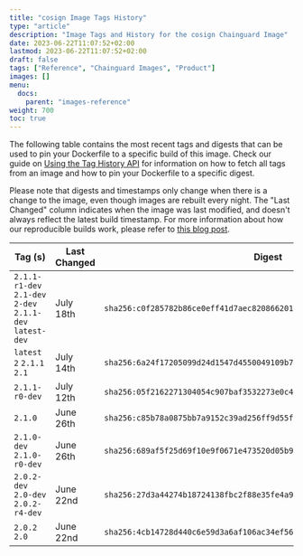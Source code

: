 ```yaml
---
title: "cosign Image Tags History"
type: "article"
description: "Image Tags and History for the cosign Chainguard Image"
date: 2023-06-22T11:07:52+02:00
lastmod: 2023-06-22T11:07:52+02:00
draft: false
tags: ["Reference", "Chainguard Images", "Product"]
images: []
menu:
  docs:
    parent: "images-reference"
weight: 700
toc: true
---
```


The following table contains the most recent tags and digests that can be used to pin your Dockerfile to a specific build of this image. Check our guide on [Using the Tag History API](/chainguard/chainguard-images/using-the-tag-history-api/) for information on how to fetch all tags from an image and how to pin your Dockerfile to a specific digest.

Please note that digests and timestamps only change when there is a change to the image, even though images are rebuilt every night. The "Last Changed" column indicates when the image was last modified, and doesn't always reflect the latest build timestamp. For more information about how our reproducible builds work, please refer to [this blog post](https://www.chainguard.dev/unchained/reproducing-chainguards-reproducible-image-builds).

| Tag (s)                                                    | Last Changed | Digest                                                                    |
|------------------------------------------------------------|--------------|---------------------------------------------------------------------------|
|  `2.1.1-r1-dev` `2.1-dev` `2-dev` `2.1.1-dev` `latest-dev` | July 18th    | `sha256:c0f285782b86ce0eff41d7aec820866201ce71a36b06aaea60d17a629716d9df` |
|  `latest` `2` `2.1.1` `2.1`                                | July 14th    | `sha256:6a24f17205099d24d1547d4550049109b746f53327fd7bbcc0126a273995b7ab` |
|  `2.1.1-r0-dev`                                            | July 12th    | `sha256:05f2162271304054c907baf3532273e0c418ce2ce8c3806ecdf2a70ce42278fa` |
|  `2.1.0`                                                   | June 26th    | `sha256:c85b78a0875bb7a9152c39ad256ff9d55f1e38b6b32db4b02d7512c409bff968` |
|  `2.1.0-dev` `2.1.0-r0-dev`                                | June 26th    | `sha256:689af5f25d69f10e9f0671e473520d05b92a98831291be9a972161d203781f76` |
|  `2.0.2-dev` `2.0-dev` `2.0.2-r4-dev`                      | June 22nd    | `sha256:27d3a44274b18724138fbc2f88e35fe4a9072d5e061ec52245b2de9b109a956d` |
|  `2.0.2` `2.0`                                             | June 22nd    | `sha256:4cb14728d440c6e59d3a6af106ac34ef56232bc8519c3d631a19bb15aa434949` |
